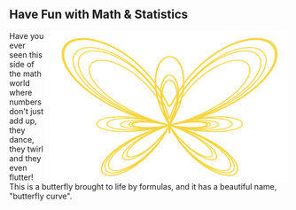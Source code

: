 ## Have Fun with Math & Statistics

<p>
<img align="right" src="https://github.com/lady-h-world/My_Garden/blob/main/images/Secret_Guest_images/single_butterfly.png" width="441" height="270" />

Have you ever seen this side of the math world where numbers don't just add up, they dance, they twirl and they even flutter! This is a butterfly brought to life by formulas, and it has a beautiful name, "butterfly curve".

</p>
